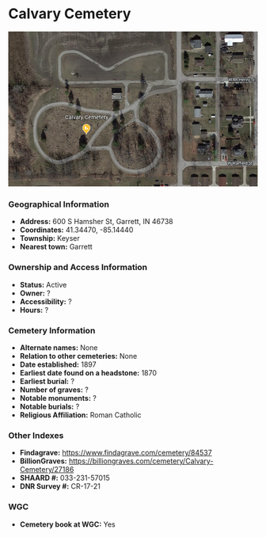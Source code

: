# Calvary Cemetery

![Calvary Cemetery on Google Earth](https://github.com/FyoAtEPL/DeKalbCemeteries/blob/main/images/mapImages/CalvaryEarth.png "Calvary Cemetery on Google Earth")

### Geographical Information
- **Address:** 600 S Hamsher St, Garrett, IN 46738
- **Coordinates:** 41.34470, -85.14440
- **Township:** Keyser
- **Nearest town:** Garrett

### Ownership and Access Information
- **Status:** Active
- **Owner:** ?
- **Accessibility:** ?
- **Hours:** ?

### Cemetery Information
- **Alternate names:** None
- **Relation to other cemeteries:** None
- **Date established:** 1897
- **Earliest date found on a headstone:** 1870
- **Earliest burial:** ?
- **Number of graves:** ?
- **Notable monuments:** ?
- **Notable burials:** ?
- **Religious Affiliation:** Roman Catholic

### Other Indexes
- **Findagrave:** https://www.findagrave.com/cemetery/84537
- **BillionGraves:** https://billiongraves.com/cemetery/Calvary-Cemetery/27186
- **SHAARD #:** 033-231-57015
- **DNR Survey #:** CR-17-21


### WGC
- **Cemetery book at WGC:** Yes
